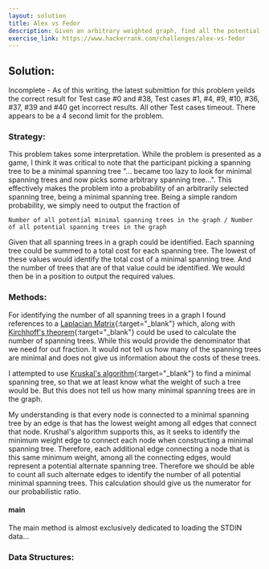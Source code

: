 ```yaml
---
layout: solution
title: Alex vs Fedor
description: Given an arbitrary weighted graph, find all the potential spanning trees and all the potential minimal spanning trees so that a fraction can be outputted that will reflect the probably of randomly selected spanning tree, being a minimal spanning tree.
exercise_link: https://www.hackerrank.com/challenges/alex-vs-fedor
---
```

## Solution:
Incomplete - As of this writing, the latest submittion for this problem yeilds the correct result for Test case #0 and #38, Test cases #1, #4, #9, #10, #36, #37, #39 and #40 get incorrect results. All other Test cases timeout. There appears to be a 4 second limit for the problem. 
### Strategy:
This problem takes some interpretation. While the problem is presented as a game, I think it was critical to note that the participant picking a spanning tree to be a minimal spanning tree "... became too lazy to look for minimal spanning trees and now picks some arbitrary spanning tree...". This effectively makes the problem into a probability of an arbitrarily selected spanning tree, being a minimal spanning tree. Being a simple random probability, we simply need to output the fraction of
~~~
Number of all potential minimal spanning trees in the graph / Number of all potential spanning trees in the graph
~~~
Given that all spanning trees in a graph could be identified. Each spanning tree could be summed to a total cost for each spanning tree. The lowest of these values would identify the total cost of a minimal spanning tree. And the number of trees that are of that value could be identified. We would then be in a position to output the required values.
### Methods:
For identifying the number of all spanning trees in a graph I found references to a [Laplacian Matrix](https://en.wikipedia.org/wiki/Laplacian_matrix){:target="\_blank"} which, along with [Kirchhoff's theorem](https://en.wikipedia.org/wiki/Kirchhoff%27s_theorem){:target="\_blank"} could be used to calculate the number of spanning trees. While this would provide the denominator that we need for out fraction. It would not tell us how many of the spanning trees are minimal and does not give us information about the costs of these trees.

I attempted to use [Kruskal's algorithm](https://en.wikipedia.org/wiki/Kruskal%27s_algorithm){:target="\_blank"} to find a minimal spanning tree, so that we at least know what the weight of such a tree would be. But this does not tell us how many minimal spanning trees are in the graph.

My understanding is that every node is connected to a minimal spanning tree by an edge is that has the lowest weight among all edges that connect that node. Krushal's algorithm supports this, as it seeks to identify the minimum weight edge to connect each node when constructing a minimal spanning tree. Therefore, each additional edge connecting a node that is this same minimum weight, among all the connecting edges, would represent a potential alternate spanning tree. Therefore we should be able to count all such alternate edges to identify the number of all potential minimal spanning trees. This calculation should give us the numerator for our probabilistic ratio.
#### main
The main method is almost exclusively dedicated to loading the STDIN data...

### Data Structures:
